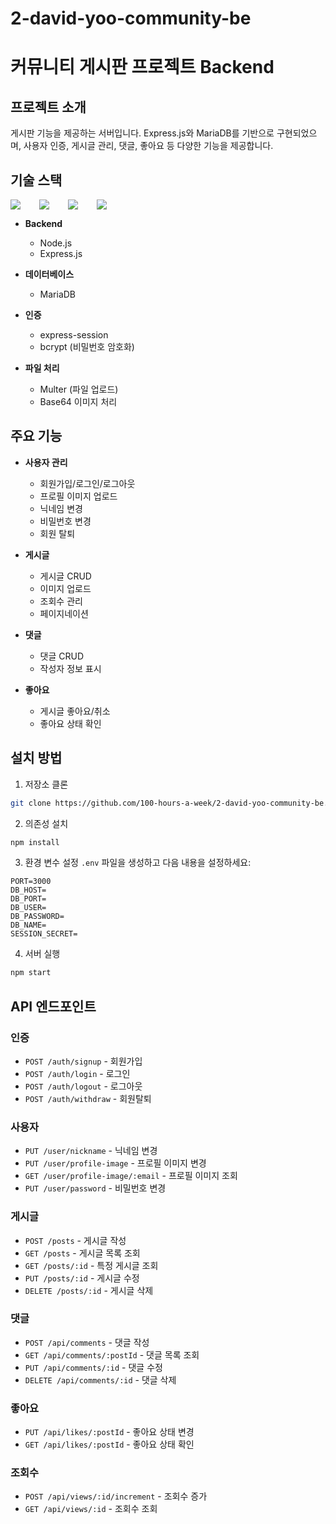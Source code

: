 # 2-david-yoo-community-be

# 커뮤니티 게시판 프로젝트 Backend

## 프로젝트 소개
게시판 기능을 제공하는 서버입니다. Express.js와 MariaDB를 기반으로 구현되었으며, 사용자 인증, 게시글 관리, 댓글, 좋아요 등 다양한 기능을 제공합니다.

## 기술 스택
<div style="display:flex;gap:30px;flex-wrap:wrap;">
    <img src="https://img.shields.io/badge/-Node.js-339933?style=flat&logo=nodedotjs&logoColor=white"/>
    <img src="https://img.shields.io/badge/-Amazon RDS-527FFF?style=flat&logo=amazonrds&logoColor=white"/>
    <img src="https://img.shields.io/badge/Express-000000?style=flat-square&logo=Express&logoColor=white"/>
    <img src="https://img.shields.io/badge/MariaDB-003545?style=flat-square&logo=mariaDB&logoColor=white"/>
</div>

- **Backend**
  - Node.js
  - Express.js

- **데이터베이스**
  - MariaDB

- **인증**
  - express-session
  - bcrypt (비밀번호 암호화)

- **파일 처리**
  - Multer (파일 업로드)
  - Base64 이미지 처리

## 주요 기능
- **사용자 관리**
  - 회원가입/로그인/로그아웃
  - 프로필 이미지 업로드
  - 닉네임 변경
  - 비밀번호 변경
  - 회원 탈퇴

- **게시글**
  - 게시글 CRUD
  - 이미지 업로드
  - 조회수 관리
  - 페이지네이션

- **댓글**
  - 댓글 CRUD
  - 작성자 정보 표시

- **좋아요**
  - 게시글 좋아요/취소
  - 좋아요 상태 확인


## 설치 방법

1. 저장소 클론
```bash
git clone https://github.com/100-hours-a-week/2-david-yoo-community-be.git
```

2. 의존성 설치
```bash
npm install
```

3. 환경 변수 설정
`.env` 파일을 생성하고 다음 내용을 설정하세요:
```env
PORT=3000
DB_HOST=
DB_PORT=
DB_USER=
DB_PASSWORD=
DB_NAME=
SESSION_SECRET=
```


4. 서버 실행
```bash
npm start
```

## API 엔드포인트

### 인증
- `POST /auth/signup` - 회원가입
- `POST /auth/login` - 로그인
- `POST /auth/logout` - 로그아웃
- `POST /auth/withdraw` - 회원탈퇴

### 사용자
- `PUT /user/nickname` - 닉네임 변경
- `PUT /user/profile-image` - 프로필 이미지 변경
- `GET /user/profile-image/:email` - 프로필 이미지 조회
- `PUT /user/password` - 비밀번호 변경

### 게시글
- `POST /posts` - 게시글 작성
- `GET /posts` - 게시글 목록 조회
- `GET /posts/:id` - 특정 게시글 조회
- `PUT /posts/:id` - 게시글 수정
- `DELETE /posts/:id` - 게시글 삭제

### 댓글
- `POST /api/comments` - 댓글 작성
- `GET /api/comments/:postId` - 댓글 목록 조회
- `PUT /api/comments/:id` - 댓글 수정
- `DELETE /api/comments/:id` - 댓글 삭제

### 좋아요
- `PUT /api/likes/:postId` - 좋아요 상태 변경
- `GET /api/likes/:postId` - 좋아요 상태 확인

### 조회수
- `POST /api/views/:id/increment` - 조회수 증가
- `GET /api/views/:id` - 조회수 조회